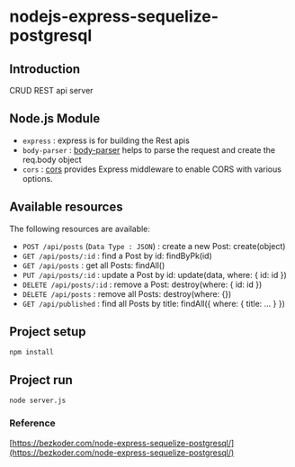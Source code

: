 # nodejs-express-sequelize-postgresql

## Introduction

CRUD REST api server

## Node.js Module

+ ``express`` : express is for building the Rest apis
+ ``body-parser`` : [body-parser](https://www.npmjs.com/package/body-parser) helps to parse the request and create the req.body object
+ ``cors`` : [cors](https://www.npmjs.com/package/cors) provides Express middleware to enable CORS with various options.

## Available resources

The following resources are available:

+ ``POST /api/posts`` (``Data Type : JSON``) : create a new Post: create(object)
+ ``GET /api/posts/:id`` : find a Post by id: findByPk(id)
+ ``GET /api/posts`` : get all Posts: findAll()
+ ``PUT /api/posts/:id`` : update a Post by id: update(data, where: { id: id })
+ ``DELETE /api/posts/:id`` : remove a Post: destroy(where: { id: id })
+ ``DELETE /api/posts`` : remove all Posts: destroy(where: {})
+ ``GET /api/published`` : find all Posts by title: findAll({ where: { title: ... } })

## Project setup

```
npm install
```

## Project run

```
node server.js
```

### Reference

[https://bezkoder.com/node-express-sequelize-postgresql/](https://bezkoder.com/node-express-sequelize-postgresql/)